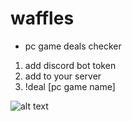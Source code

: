 # waffles
- pc game deals checker

1. add discord bot token
2. add to your server
3. !deal [pc game name]

![alt text](<Screenshot 2024-02-15 at 3.26.25 PM.jpg>)